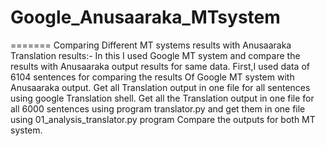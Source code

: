 # Google_Anusaaraka_MTsystem
=======
Comparing Different MT systems results with Anusaaraka Translation results:-
In this I used Google MT system and compare the results with Anusaaraka output results for same data.
First,I used data of 6104 sentences for comparing the results Of Google MT system with Anusaaraka output.
Get all Translation output in one file for all sentences using google Translation shell.
Get all the Translation output in one file for all 6000 sentences using program translator.py and get them in one file using 01_analysis_translator.py program
Compare the outputs for both MT system. 


